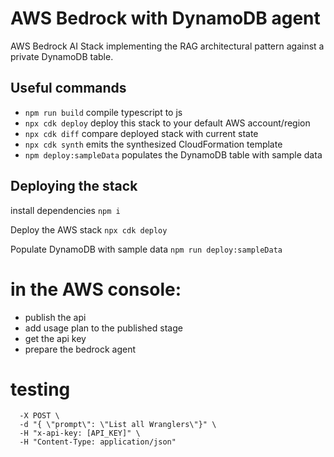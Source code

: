 # AWS Bedrock with DynamoDB agent

AWS Bedrock AI Stack implementing the RAG architectural pattern against a private DynamoDB table.

## Useful commands

* `npm run build`   compile typescript to js
* `npx cdk deploy`  deploy this stack to your default AWS account/region
* `npx cdk diff`    compare deployed stack with current state
* `npx cdk synth`   emits the synthesized CloudFormation template
* `npm deploy:sampleData` populates the DynamoDB table with sample data


## Deploying the stack

install dependencies `npm i`

Deploy the AWS stack `npx cdk deploy`

Populate DynamoDB with sample data `npm run deploy:sampleData`

# in the AWS console:
- publish the api
- add usage plan to the published stage
- get the api key
- prepare the bedrock agent

# testing
``` curl [API_GATEWAY_URL] \
  -X POST \
  -d "{ \"prompt\": \"List all Wranglers\"}" \
  -H "x-api-key: [API_KEY]" \
  -H "Content-Type: application/json" 
```